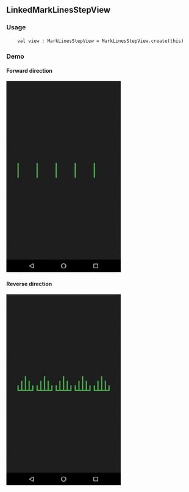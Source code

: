## LinkedMarkLinesStepView

### Usage

```
    val view : MarkLinesStepView = MarkLinesStepView.create(this)
```

### Demo

#### Forward direction

<img src="https://github.com/Anwesh43/LinkedMarkLinesStepView/blob/master/gifdemo/marklinesstepview_forward.gif" width="300px" height="500px">


#### Reverse direction

<img src="https://github.com/Anwesh43/LinkedMarkLinesStepView/blob/master/gifdemo/marklinesstepview_reverse.gif" width="300px" height="500px">
